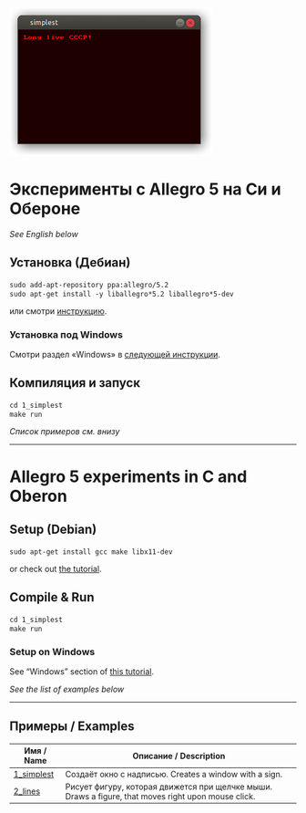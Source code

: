![Allegro 5 program in C screenshot](screenshot.png)

# Эксперименты с Allegro 5 на Си и Обероне

*See English below*

## Установка (Дебиан)
```
sudo add-apt-repository ppa:allegro/5.2
sudo apt-get install -y liballegro*5.2 liballegro*5-dev
```
или смотри [инструкцию](https://github.com/liballeg/allegro_wiki/wiki/Quickstart).

### Установка под Windows
Смотри раздел «Windows» в [следующей инструкции](https://github.com/liballeg/allegro_wiki/wiki/Quickstart).

## Компиляция и запуск
```
cd 1_simplest
make run
```

*Список примеров см. внизу*

-----------

# Allegro 5 experiments in C and Oberon

## Setup (Debian)
```
sudo apt-get install gcc make libx11-dev
```
or check out [the tutorial](https://github.com/liballeg/allegro_wiki/wiki/Quickstart).

## Compile & Run
```
cd 1_simplest
make run
```

### Setup on Windows
See “Windows” section of [this tutorial](https://github.com/liballeg/allegro_wiki/wiki/Quickstart).

*See the list of examples below*

-----------

## Примеры / Examples

| Имя / Name | Описание / Description |
| --------- | ----------- |
| [1\_simplest](1_simplest/simplest.c) | Создаёт окно с надписью. Creates a window with a sign. |
| [2\_lines](2_lines/lines.c) | Рисует фигуру, которая движется при щелчке мыши. Draws a figure, that moves right upon mouse click. |
